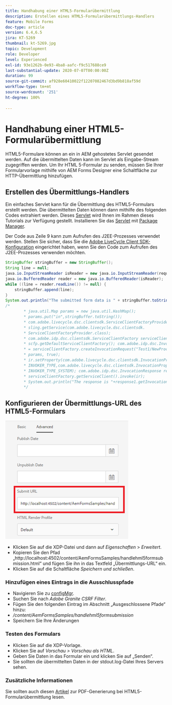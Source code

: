 ```yaml
---
title: Handhabung einer HTML5-Formularübermittlung
description: Erstellen eines HTML5-Formularübermittlungs-Handlers
feature: Mobile Forms
doc-type: article
version: 6.4,6.5
jira: KT-5269
thumbnail: kt-5269.jpg
topic: Development
role: Developer
level: Experienced
exl-id: 93e1262b-0e93-4ba8-aafc-f9c517688ce9
last-substantial-update: 2020-07-07T00:00:00Z
duration: 99
source-git-commit: af928e60410022f12207082467d3bd9b818af59d
workflow-type: tm+mt
source-wordcount: '251'
ht-degree: 100%

---
```


# Handhabung einer HTML5-Formularübermittlung

HTML5-Formulare können an ein in AEM gehostetes Servlet gesendet werden. Auf die übermittelten Daten kann im Servlet als Eingabe-Stream zugegriffen werden. Um Ihr HTML 5-Formular zu senden, müssen Sie Ihrer Formularvorlage mithilfe von AEM Forms Designer eine Schaltfläche zur HTTP-Übermittlung hinzufügen.

## Erstellen des Übermittlungs-Handlers

Ein einfaches Servlet kann für die Übermittlung des HTML5-Formulars erstellt werden. Die übermittelten Daten können dann mithilfe des folgenden Codes extrahiert werden. Dieses [Servlet](assets/html5-submit-handler.zip) wird Ihnen im Rahmen dieses Tutorials zur Verfügung gestellt. Installieren Sie das [Servlet](assets/html5-submit-handler.zip) mit [Package Manager](http://localhost:4502/crx/packmgr/index.jsp).

Der Code aus Zeile 9 kann zum Aufrufen des J2EE-Prozesses verwendet werden. Stellen Sie sicher, dass Sie die [Adobe LiveCycle Client SDK-Konfiguration](https://helpx.adobe.com/de/aem-forms/6/submit-form-data-livecycle-process.html) eingerichtet haben, wenn Sie den Code zum Aufrufen des J2EE-Prozesses verwenden möchten.

```java
StringBuffer stringBuffer = new StringBuffer();
String line = null;
java.io.InputStreamReader isReader = new java.io.InputStreamReader(request.getInputStream(), "UTF-8");
java.io.BufferedReader reader = new java.io.BufferedReader(isReader);
while ((line = reader.readLine()) != null) {
    stringBuffer.append(line);
}
System.out.println("The submitted form data is " + stringBuffer.toString());
/*
        * java.util.Map params = new java.util.HashMap();
        * params.put("in",stringBuffer.toString());
        * com.adobe.livecycle.dsc.clientsdk.ServiceClientFactoryProvider scfp =
        * sling.getService(com.adobe.livecycle.dsc.clientsdk.
        * ServiceClientFactoryProvider.class);
        * com.adobe.idp.dsc.clientsdk.ServiceClientFactory serviceClientFactory =
        * scfp.getDefaultServiceClientFactory(); com.adobe.idp.dsc.InvocationRequest ir
        * = serviceClientFactory.createInvocationRequest("Test1/NewProcess1", "invoke",
        * params, true);
        * ir.setProperty(com.adobe.livecycle.dsc.clientsdk.InvocationProperties.
        * INVOKER_TYPE,com.adobe.livecycle.dsc.clientsdk.InvocationProperties.
        * INVOKER_TYPE_SYSTEM); com.adobe.idp.dsc.InvocationResponse response1 =
        * serviceClientFactory.getServiceClient().invoke(ir);
        * System.out.println("The response is "+response1.getInvocationId());
        */
```


## Konfigurieren der Übermittlungs-URL des HTML5-Formulars

![Übermittlungs-URL](assets/submit-url.PNG)

* Klicken Sie auf die XDP-Datei und dann auf _Eigenschaften_ > _Erweitert_.
* Kopieren Sie den Pfad „http://localhost:4502/content/AemFormsSamples/handlehml5formsubmission.html“ und fügen Sie ihn in das Textfeld „Übermittlungs-URL“ ein.
* Klicken Sie auf die Schaltfläche _Speichern und schließen_.

### Hinzufügen eines Eintrags in die Ausschlusspfade

* Navigieren Sie zu [configMgr](http://localhost:4502/system/console/configMgr).
* Suchen Sie nach _Adobe Granite CSRF Filter_.
* Fügen Sie den folgenden Eintrag im Abschnitt „Ausgeschlossene Pfade“ hinzu:
* _/content/AemFormsSamples/handlehml5formsubmission_
* Speichern Sie Ihre Änderungen

### Testen des Formulars

* Klicken Sie auf die XDP-Vorlage.
* Klicken Sie auf _Vorschau > Vorschau als HTML_.
* Geben Sie Daten in das Formular ein und klicken Sie auf „Senden“.
* Sie sollten die übermittelten Daten in der stdout.log-Datei Ihres Servers sehen.

### Zusätzliche Informationen

Sie sollten auch diesen [Artikel](https://experienceleague.adobe.com/docs/experience-manager-learn/forms/document-services/generate-pdf-from-mobile-form-submission-article.html?lang=de) zur PDF-Generierung bei HTML5-Formularübermittlung lesen.
